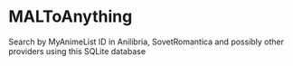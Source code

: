 # MALToAnything
Search by MyAnimeList ID in Anilibria, SovetRomantica and possibly other providers using this SQLite database
